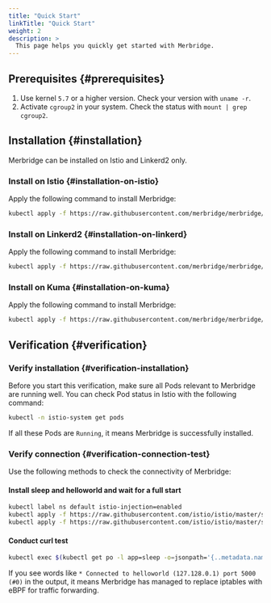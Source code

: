 ```yaml
---
title: "Quick Start"
linkTitle: "Quick Start"
weight: 2
description: >
  This page helps you quickly get started with Merbridge.
---
```


## Prerequisites {#prerequisites}

1. Use kernel `5.7` or a higher version. Check your version with `uname -r`.
1. Activate `cgroup2` in your system. Check the status with `mount | grep cgroup2`.

## Installation {#installation}

Merbridge can be installed on Istio and Linkerd2 only.

### Install on Istio {#installation-on-istio}

Apply the following command to install Merbridge:

```bash
kubectl apply -f https://raw.githubusercontent.com/merbridge/merbridge/main/deploy/all-in-one.yaml
```

### Install on Linkerd2 {#installation-on-linkerd}

Apply the following command to install Merbridge:

```bash
kubectl apply -f https://raw.githubusercontent.com/merbridge/merbridge/main/deploy/all-in-one-linkerd.yaml
```

### Install on Kuma {#installation-on-kuma}

Apply the following command to install Merbridge:

```bash
kubectl apply -f https://raw.githubusercontent.com/merbridge/merbridge/main/deploy/all-in-one-kuma.yaml
```

## Verification {#verification}

### Verify installation {#verification-installation}

Before you start this verification, make sure all Pods relevant to Merbridge are running well. You can check Pod status in Istio with the following command:

```bash
kubectl -n istio-system get pods
```

If all these Pods are `Running`, it means Merbridge is successfully installed.

### Verify connection {#verification-connection-test}

Use the following methods to check the connectivity of Merbridge:

#### Install sleep and helloworld and wait for a full start

```bash
kubectl label ns default istio-injection=enabled
kubectl apply -f https://raw.githubusercontent.com/istio/istio/master/samples/sleep/sleep.yaml
kubectl apply -f https://raw.githubusercontent.com/istio/istio/master/samples/helloworld/helloworld.yaml
```

#### Conduct curl test

```bash
kubectl exec $(kubectl get po -l app=sleep -o=jsonpath='{..metadata.name}') -c sleep -- curl -s -v helloworld:5000/hello
```

If you see words like `* Connected to helloworld (127.128.0.1) port 5000 (#0)` in the output, it means Merbridge has managed to replace iptables with eBPF for traffic forwarding.

